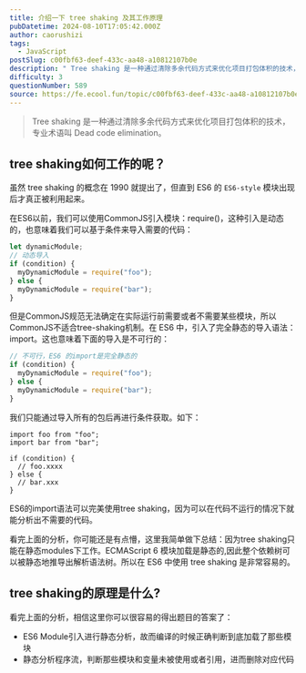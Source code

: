 ```yaml
---
title: 介绍一下 tree shaking 及其工作原理
pubDatetime: 2024-08-10T17:05:42.000Z
author: caorushizi
tags:
  - JavaScript
postSlug: c00fbf63-deef-433c-aa48-a10812107b0e
description: " Tree shaking 是一种通过清除多余代码方式来优化项目打包体积的技术，专业术语叫 Dead code elimination。 tree shaking如何工作的呢？ 虽然 tree shaking 的概念在 1990 就提出了，但直到 ES6 的 ES6-style 模块出现后才真正被利用起来。 在ES6以前，我们可以使用CommonJS引入模块：require()，这种引入是动态的，"
difficulty: 3
questionNumber: 589
source: https://fe.ecool.fun/topic/c00fbf63-deef-433c-aa48-a10812107b0e
---
```


> Tree shaking 是一种通过清除多余代码方式来优化项目打包体积的技术，专业术语叫 Dead code elimination。

## tree shaking如何工作的呢？

虽然 tree shaking 的概念在 1990 就提出了，但直到 ES6 的 `ES6-style` 模块出现后才真正被利用起来。

在ES6以前，我们可以使用CommonJS引入模块：require()，这种引入是动态的，也意味着我们可以基于条件来导入需要的代码：

```javascript
let dynamicModule;
// 动态导入
if (condition) {
  myDynamicModule = require("foo");
} else {
  myDynamicModule = require("bar");
}
```

但是CommonJS规范无法确定在实际运行前需要或者不需要某些模块，所以CommonJS不适合tree-shaking机制。在 ES6 中，引入了完全静态的导入语法：import。这也意味着下面的导入是不可行的：

```javascript
// 不可行，ES6 的import是完全静态的
if (condition) {
  myDynamicModule = require("foo");
} else {
  myDynamicModule = require("bar");
}
```

我们只能通过导入所有的包后再进行条件获取。如下：

```
import foo from "foo";
import bar from "bar";

if (condition) {
  // foo.xxxx
} else {
  // bar.xxx
}
```

ES6的import语法可以完美使用tree shaking，因为可以在代码不运行的情况下就能分析出不需要的代码。

看完上面的分析，你可能还是有点懵，这里我简单做下总结：因为tree shaking只能在静态modules下工作。ECMAScript 6 模块加载是静态的,因此整个依赖树可以被静态地推导出解析语法树。所以在 ES6 中使用 tree shaking 是非常容易的。

## tree shaking的原理是什么?

看完上面的分析，相信这里你可以很容易的得出题目的答案了：

- ES6 Module引入进行静态分析，故而编译的时候正确判断到底加载了那些模块
- 静态分析程序流，判断那些模块和变量未被使用或者引用，进而删除对应代码
